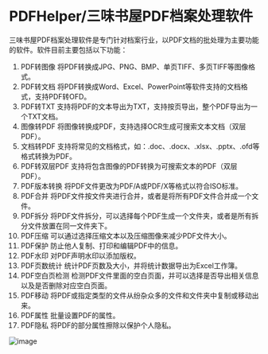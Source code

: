 # PDFHelper/三味书屋PDF档案处理软件
三味书屋PDF档案处理软件是专门针对档案行业，以PDF文档的批处理为主要功能的软件。软件目前主要包括以下功能：

1. PDF转图像
    将PDF转换成JPG、PNG、BMP、单页TIFF、多页TIFF等图像格式。
2. PDF转文档
    将PDF转换成Word、Excel、PowerPoint等软件支持的文档格式，支持PDF转OFD。
3. PDF转TXT
    支持将PDF的文本导出为TXT，支持按页导出，整个PDF导出为一个TXT文档。
4. 图像转PDF
    将图像转换成PDF，支持选择OCR生成可搜索文本文档（双层PDF）。
5. 文档转PDF
    支持将常见的文档格式，如：.doc、.docx、.xlsx、.pptx、.ofd等格式转换为PDF。
6. PDF转双层PDF
    支持将包含图像的PDF转换为可搜索文本的PDF（双层PDF）。
7. PDF版本转换
    将PDF文件更改为PDF/A或PDF/X等格式以符合ISO标准。
8. PDF合并
    将PDF文件按文件夹进行合并，或者是将所有PDF文件合并成一个文件。
9. PDF拆分
    将PDF文件拆分，可以选择每个PDF生成一个文件夹，或者是所有拆分文件放置在同一文件夹下。
10. PDF压缩
    可以通过选择压缩文本以及压缩图像来减少PDF文件大小。
11. PDF保护
    防止他人复制、打印和编辑PDF中的信息。
12. PDF水印
    对PDF声明水印以添加版权。
13. PDF页数统计
    统计PDF页数及大小，并将统计数据导出为Excel工作簿。
14. PDF空白页检测
    检测PDF文件里面的空白页面，并可以选择是否导出相关信息以及是否删除对应空白页面。
15. PDF移动
    将PDF或指定类型的文件从纷杂众多的文件和文件夹中复制或移动出来。
16. PDF属性
    批量设置PDF的属性。
17. PDF隐私
    将PDF的部分属性擦除以保护个人隐私。


![image](https://github.com/user-attachments/assets/82818ddf-b596-446b-afbd-851b778b54ee)

